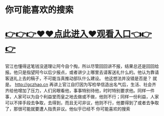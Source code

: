 # 你可能喜欢的搜索

# <a href="https://github.com/xiaopoe/lesi/issues/1">👉👉👉♥♥点此进入♥观看入口👈👉👉</a>

官江也懂得这笔钱没道理让阿今自个掏，所以尽管回回讲不报，结果总还是回回给报。他只是指望阿今以后少报点，或者讲少上哪里去请客送礼什么的。他认为靠请客送礼上去的稿子，不可能当真推动部队什么建设。
他这想法并没错是否是？
就是。
http://gczhao.cn
再讲上官江自打因为写检举信造出名气后，生活、社会齐齐给他增加了压力，人们另眼看他，事事特别待他，时时特别要求他。同样一件事，人家可以为自个利益堂而皇之地去做或不做，他则不行；同样一份利益，人家可以不择手段去争取，去得到，而且无可非议，他则不行，他要得到了或者去争取了，那很可能就要遭人指责非议。他似乎已经不
你可能喜欢的搜索
